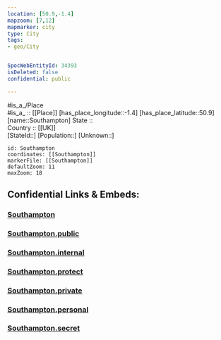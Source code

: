 ```yaml
---
location: [50.9,-1.4] 
mapzoom: [7,12] 
mapmarker: city 
type: City
tags:
- geo/City


SpocWebEntityId: 34393
isDeleted: false
confidential: public

---
```

#is_a_/Place  
#is_a_ :: [[Place]] 
[has_place_longitude::-1.4] 
[has_place_latitude::50.9] 
[name::Southampton] 
State ::  
Country :: [[UK]]  
[StateId::] 
[Population::] 
[Unknown::] 


```leaflet
id: Southampton
coordinates: [[Southampton]] 
markerFile: [[Southampton]] 
defaultZoom: 11 
maxZoom: 18
```


## Confidential Links & Embeds: 

### [Southampton](/_Standards/Earth/Continent/Europe/Europe~North/UK/England/Regions~England/South_East_England/Southampton,County/cities~Southampton/Southampton.md) 

### [Southampton.public](/_public/Earth/Continent/Europe/Europe~North/UK/England/Regions~England/South_East_England/Southampton,County/cities~Southampton/Southampton.public.md) 

### [Southampton.internal](/_internal/Earth/Continent/Europe/Europe~North/UK/England/Regions~England/South_East_England/Southampton,County/cities~Southampton/Southampton.internal.md) 

### [Southampton.protect](/_protect/Earth/Continent/Europe/Europe~North/UK/England/Regions~England/South_East_England/Southampton,County/cities~Southampton/Southampton.protect.md) 

### [Southampton.private](/_private/Earth/Continent/Europe/Europe~North/UK/England/Regions~England/South_East_England/Southampton,County/cities~Southampton/Southampton.private.md) 

### [Southampton.personal](/_personal/Earth/Continent/Europe/Europe~North/UK/England/Regions~England/South_East_England/Southampton,County/cities~Southampton/Southampton.personal.md) 

### [Southampton.secret](/_secret/Earth/Continent/Europe/Europe~North/UK/England/Regions~England/South_East_England/Southampton,County/cities~Southampton/Southampton.secret.md)

